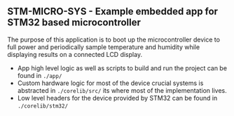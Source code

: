 STM-MICRO-SYS - Example embedded app for STM32 based microcontroller
-------------------------------------------------------------------------------

The purpose of this application is to boot up the microcontroller device to full power and periodically sample temperature and humidity while displaying results on a connected LCD display.

* App high level logic as well as scripts to build and run the project can be found in `./app/`
* Custom hardware logic for most of the device crucial systems is abstracted in `./corelib/src/` its where most of the implementation lives.
* Low level headers for the device provided by STM32 can be found in `./corelib/stm32/`
